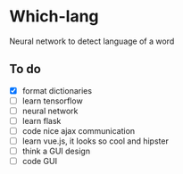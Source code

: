 # Which-lang
Neural network to detect language of a word

## To do
- [x] format dictionaries  
- [ ] learn tensorflow  
- [ ] neural network  
- [ ] learn flask  
- [ ] code nice ajax communication  
- [ ] learn vue.js, it looks so cool and hipster  
- [ ] think a GUI design  
- [ ] code GUI  
